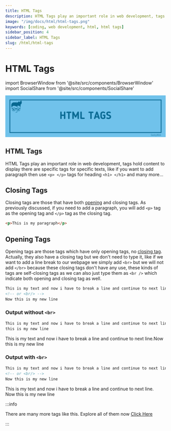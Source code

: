 ```yaml
---
title: HTML Tags
description: HTML Tags play an important role in web development, tags hold content to display there are specific tags for specific texts, like if you want to add paragraph then use `<p> </p>` tags for heading `<h1> </h1>` and many more...
image: "/img/docs/html/html-tags.png"
keywords: [coding, web development, html, html tags]
sidebar_position: 4
sidebar_label: HTML Tags
slug: /html/html-tags
---
```


# HTML Tags

<!-- Import files -->

import BrowserWindow from '@site/src/components/BrowserWindow'
import SocialShare from '@site/src/components/SocialShare'

![HTML Tags](../../../static/img/docs/html/html-tags.png)

## HTML Tags

HTML Tags play an important role in web development, tags hold content to display there are specific tags for specific texts, like if you want to add paragraph then use `<p> </p>` tags for heading `<h1> </h1>` and many more...

## Closing Tags

Closing tags are those that have both [opening](#opening-tags) and closing tags. As previously discussed, if you need to add a paragraph, you will add `<p>` tag as the opening tag and `</p>` tag as the closing tag.

```html
<p>This is my paragraph</p>
```

## Opening Tags

Opening tags are those tags which have only opening tags, no [closing tag](#closing-tags). Actually, they also have a closing tag but we don't need to type it, like if we want to add a line break to our webpage we simply add `<br>` but we will not add `</br>` because these closing tags don't have any use, these kinds of tags are self-closing tags as we can also just type them as `<br />` which indicate both opening and closing tag as well.

```html
This is my text and now i have to break a line and continue to next line. <br />
<!-- or <br/> -->
Now this is my new line
```

### Output without `<br>`

```html title="Code"
This is my text and now i have to break a line and continue to next line. Now
this is my new line
```

<BrowserWindow>

This is my text and now i have to break a line and continue to next line.Now this is my new line

</BrowserWindow>

### Output with `<br>`

```html title="Code"
This is my text and now i have to break a line and continue to next line. <br />
<!-- or <br/> -->
Now this is my new line
```

<BrowserWindow>

This is my text and now i have to break a line and continue to next line. <br/>
Now this is my new line

</BrowserWindow>

:::info

There are many more tags like this. Explore all of them now [Click Here](html-tags)

:::

<SocialShare />
